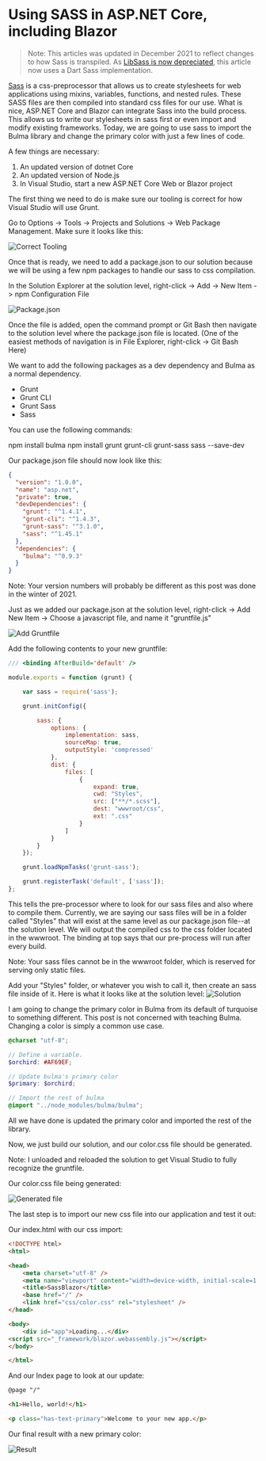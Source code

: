 # Using SASS in ASP.NET Core, including Blazor

> Note: This articles was updated in December 2021 to reflect changes to
how Sass is transpiled. As [LibSass is now depreciated](https://sass-lang.com/blog/libsass-is-deprecated), this article now uses a Dart Sass implementation.

[Sass](https://sass-lang.com/) is a css-preprocessor that allows us to create stylesheets for web applications using mixins, variables, functions, and nested rules. These SASS files are then compiled into standard css files for our use. What is nice, ASP.NET Core and Blazor can integrate Sass into the build process. This allows us to write our stylesheets in sass first or even import and modify existing frameworks. Today, we are going to use sass to import the Bulma library and change the primary color with just a few lines of code.

A few things are necessary:

1) An updated version of dotnet Core
2) An updated version of Node.js
3) In Visual Studio, start a new ASP.NET Core Web or Blazor project

The first thing we need to do is make sure our tooling is correct for how Visual Studio will use Grunt.

Go to Options -> Tools -> Projects and Solutions -> Web Package Management. Make sure it looks like this:

![Correct Tooling](ide-tooling.png)

Once that is ready, we need to add a package.json to our solution because we will be using a few npm packages to handle our sass to css compilation.

In the Solution Explorer at the solution level, right-click -> Add -> New Item -> npm Configuration File

![Package.json](package-json.png)

Once the file is added, open the command prompt or Git Bash then navigate to the solution level where the package.json file is located. (One of the easiest methods of navigation is in File Explorer, right-click -> Git Bash Here)

We want to add the following packages as a dev dependency and Bulma as a normal dependency.

- Grunt
- Grunt CLI
- Grunt Sass
- Sass

You can use the following commands:

npm install bulma
npm install grunt grunt-cli grunt-sass sass --save-dev

Our package.json file should now look like this:

```json
{
  "version": "1.0.0",
  "name": "asp.net",
  "private": true,
  "devDependencies": {
    "grunt": "^1.4.1",
    "grunt-cli": "^1.4.3",
    "grunt-sass": "^3.1.0",
    "sass": "^1.45.1"
  },
  "dependencies": {
    "bulma": "^0.9.3"
  }
}
```

Note: Your version numbers will probably be different as this post was done in the winter of 2021.

Just as we added our package.json at the solution level, right-click -> Add New Item -> Choose a javascript file, and name it "gruntfile.js"

![Add Gruntfile](add-gruntfile.png)

Add the following contents to your new gruntfile:

```javascript
/// <binding AfterBuild='default' />

module.exports = function (grunt) {

    var sass = require('sass');

    grunt.initConfig({

        sass: {
            options: {
                implementation: sass,
                sourceMap: true,
                outputStyle: 'compressed'
            },
            dist: {
                files: [
                    {
                        expand: true,
                        cwd: "Styles",
                        src: ["**/*.scss"],
                        dest: "wwwroot/css",
                        ext: ".css"
                    }
                ]
            }
        }
    });

    grunt.loadNpmTasks('grunt-sass');

    grunt.registerTask('default', ['sass']);
};
```

This tells the pre-processor where to look for our sass files and also where to compile them. Currently, we are saying our sass files will be in a folder called "Styles" that will exist at the same level as our package.json file--at the solution level. We will output the compiled css to the css folder located in the wwwroot. The binding at top says that our pre-process will run after every build.

Note: Your sass files cannot be in the wwwroot folder, which is reserved for serving only static files.

Add your "Styles" folder, or whatever you wish to call it, then create an sass file inside of it.
Here is what it looks like at the solution level:
![Solution](solution.png)

I am going to change the primary color in Bulma from its default of turquoise to something different. This post is not concerned with teaching Bulma. Changing a color is simply a common use case.

```scss
@charset "utf-8";

// Define a variable.
$orchird: #AF69EF;

// Update bulma's primary color
$primary: $orchird;

// Import the rest of bulma
@import "../node_modules/bulma/bulma";

```

All we have done is updated the primary color and imported the rest of the library.

Now, we just build our solution, and our color.css file should be generated.

Note: I unloaded and reloaded the solution to get Visual Studio to fully recognize the gruntfile.

Our color.css file being generated:

![Generated file](generated-file.png)

The last step is to import our new css file into our application and test it out:

Our index.html with our css import:

```html
<!DOCTYPE html>
<html>

<head>
    <meta charset="utf-8" />
    <meta name="viewport" content="width=device-width, initial-scale=1.0, maximum-scale=1.0, user-scalable=no" />
    <title>SassBlazor</title>
    <base href="/" />
    <link href="css/color.css" rel="stylesheet" />
</head>

<body>
    <div id="app">Loading...</div>
<script src="_framework/blazor.webassembly.js"></script>
</body>

</html>
```

And our Index page to look at our update:

```html
@page "/"

<h1>Hello, world!</h1>

<p class="has-text-primary">Welcome to your new app.</p>
```

Our final result with a new primary color:

![Result](result.png)
